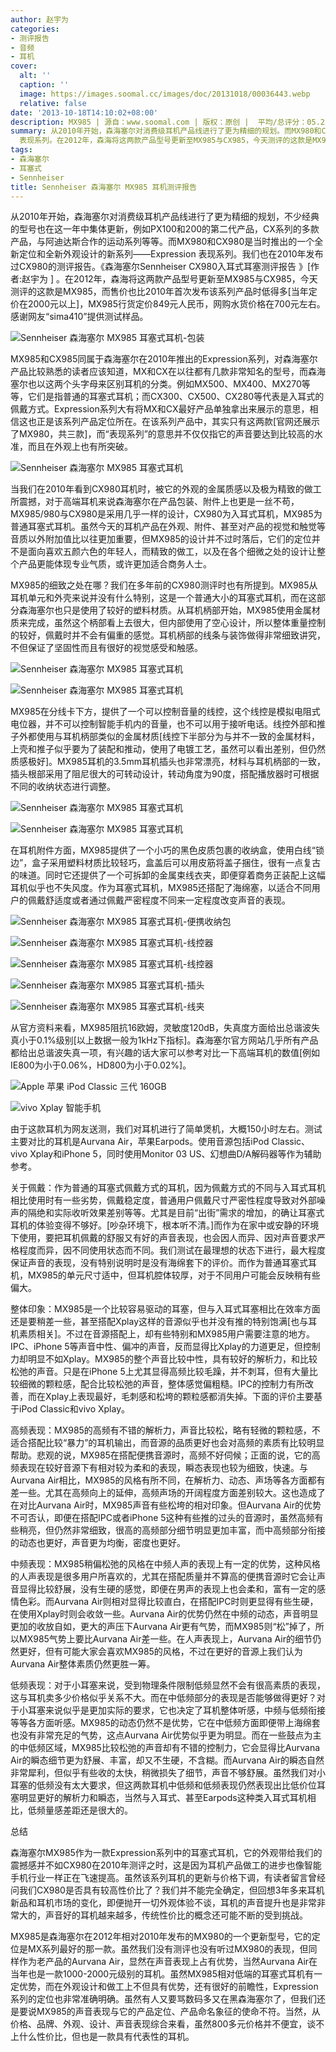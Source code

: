 ```yaml
---
author: 赵宇为
categories:
- 测评报告
- 音频
- 耳机
cover:
  alt: ''
  caption: ''
  image: https://images.soomal.cc/images/doc/20131018/00036443.webp
  relative: false
date: '2013-10-18T14:10:02+08:00'
description: MX985 | 源自：www.soomal.com | 版权：原创 |  平均/总评分：05.25/808
summary: 从2010年开始，森海塞尔对消费级耳机产品线进行了更为精细的规划。而MX980和CX980是当时推出的一个全新定位和全新外观设计的新系列――Expression
  表现系列。在2012年，森海将这两款产品型号更新至MX985与CX985，今天测评的这款是MX985，而售价也比2010年首次发布该系列产品时低得多[当年定价在2000元以上]，MX985行货定价849元人民币……
tags:
- 森海塞尔
- 耳塞式
- Sennheiser
title: Sennheiser 森海塞尔 MX985 耳机测评报告
---
```


从2010年开始，森海塞尔对消费级耳机产品线进行了更为精细的规划，不少经典的型号也在这一年中集体更新，例如PX100和200的第二代产品，CX系列的多款产品，与阿迪达斯合作的运动系列等等。而MX980和CX980是当时推出的一个全新定位和全新外观设计的新系列――Expression 表现系列。我们也在2010年发布过CX980的测评报告。《森海塞尔Sennheiser CX980入耳式耳塞测评报告 》[作者:赵宇为 ]
。在2012年，森海将这两款产品型号更新至MX985与CX985，今天测评的这款是MX985，而售价也比2010年首次发布该系列产品时低得多[当年定价在2000元以上]，MX985行货定价849元人民币，网购水货价格在700元左右。感谢网友“sima410”提供测试样品。



![Sennheiser 森海塞尔 MX985 耳塞式耳机-包装](https://images.soomal.cc/images/doc/20130919/00035742.webp)



MX985和CX985同属于森海塞尔在2010年推出的Expression系列，对森海塞尔产品比较熟悉的读者应该知道，MX和CX在以往都有几款非常知名的型号，而森海塞尔也以这两个头字母来区别耳机的分类。例如MX500、MX400、MX270等等，它们是指普通的耳塞式耳机；而CX300、CX500、CX280等代表是入耳式的佩戴方式。Expression系列大有将MX和CX最好产品单独拿出来展示的意思，相信这也正是该系列产品定位所在。在该系列产品中，其实只有这两款[官网还展示了MX980，共三款]，而“表现系列”的意思并不仅仅指它的声音要达到比较高的水准，而且在外观上也有所突破。



![Sennheiser 森海塞尔 MX985 耳塞式耳机](https://images.soomal.cc/images/doc/20130919/00035744.webp)



当我们在2010年看到CX980耳机时，被它的外观的金属质感以及极为精致的做工所震撼，对于高端耳机来说森海塞尔在产品包装、附件上也更是一丝不苟，MX985/980与CX980是采用几乎一样的设计，CX980为入耳式耳机，MX985为普通耳塞式耳机。虽然今天的耳机产品在外观、附件、甚至对产品的视觉和触觉等音质以外附加值比以往更加重要，但MX985的设计并不过时落后，它们的定位并不是面向喜欢五颜六色的年轻人，而精致的做工，以及在各个细微之处的设计让整个产品更能体现专业气质，或许更加适合商务人士。



MX985的细致之处在哪？我们在多年前的CX980测评时也有所提到。MX985从耳机单元和外壳来说并没有什么特别，这是一个普通大小的耳塞式耳机，而在这部分森海塞尔也只是使用了较好的塑料材质。从耳机柄部开始，MX985使用金属材质来完成，虽然这个柄部看上去很大，但内部使用了空心设计，所以整体重量控制的较好，佩戴时并不会有偏重的感觉。耳机柄部的线条与装饰做得非常细致讲究，不但保证了坚固性而且有很好的视觉感受和触感。



![Sennheiser 森海塞尔 MX985 耳塞式耳机](https://images.soomal.cc/images/doc/20130919/00035746_01.webp)



![Sennheiser 森海塞尔 MX985 耳塞式耳机](https://images.soomal.cc/images/doc/20130919/00035750_01.webp)



MX985在分线卡下方，提供了一个可以控制音量的线控，这个线控是模拟电阻式电位器，并不可以控制智能手机内的音量，也不可以用于接听电话。线控外部和推子外都使用与耳机柄部类似的金属材质[线控下半部分为与并不一致的金属材料，上壳和推子似乎要为了装配和推动，使用了电镀工艺，虽然可以看出差别，但仍然质感极好]。MX985耳机的3.5mm耳机插头也非常漂亮，材料与耳机柄部的一致，插头根部采用了阻尼很大的可转动设计，转动角度为90度，搭配播放器时可根据不同的收纳状态进行调整。



![Sennheiser 森海塞尔 MX985 耳塞式耳机](https://images.soomal.cc/images/doc/20130919/00035745_01.webp)



![Sennheiser 森海塞尔 MX985 耳塞式耳机](https://images.soomal.cc/images/doc/20130919/00035747_01.webp)



在耳机附件方面，MX985提供了一个小巧的黑色皮质包裹的收纳盒，使用白线“锁边”，盒子采用塑料材质比较轻巧，盒盖后可以用皮筋将盖子捆住，很有一点复古的味道。同时它还提供了一个可拆卸的金属束线衣夹，即便穿着商务正装配上这幅耳机似乎也不失风度。作为耳塞式耳机，MX985还搭配了海绵塞，以适合不同用户的佩戴舒适度或者通过佩戴严密程度不同来一定程度改变声音的表现。



![Sennheiser 森海塞尔 MX985 耳塞式耳机-便携收纳包](https://images.soomal.cc/images/doc/20130919/00035755.webp)



![Sennheiser 森海塞尔 MX985 耳塞式耳机-线控器](https://images.soomal.cc/images/doc/20130919/00035748_01.webp)



![Sennheiser 森海塞尔 MX985 耳塞式耳机-线控器](https://images.soomal.cc/images/doc/20130919/00035749_01.webp)



![Sennheiser 森海塞尔 MX985 耳塞式耳机-插头](https://images.soomal.cc/images/doc/20130919/00035751_01.webp)



![Sennheiser 森海塞尔 MX985 耳塞式耳机-线夹](https://images.soomal.cc/images/doc/20130919/00035754_01.webp)



从官方资料来看，MX985阻抗16欧姆，灵敏度120dB，失真度方面给出总谐波失真小于0.1%级别[以上数据一般为1kHz下指标]。森海塞尔官方网站几乎所有产品都给出总谐波失真一项，有兴趣的话大家可以参考对比一下高端耳机的数值[例如IE800为小于0.06%，HD800为小于0.02%]。



![Apple 苹果 iPod Classic 三代 160GB](https://images.soomal.cc/images/doc/20130302/00028044_01.webp)



![vivo Xplay 智能手机](https://images.soomal.cc/images/doc/20130523/00031233_01.webp)



由于这款耳机为网友送测，我们对耳机进行了简单煲机，大概150小时左右。测试主要对比的耳机是Aurvana Air，苹果Earpods。使用音源包括iPod Classic、vivo Xplay和iPhone 5，同时使用Monitor 03 US、幻想曲D/A解码器等作为辅助参考。



关于佩戴：作为普通的耳塞式佩戴方式的耳机，因为佩戴方式的不同与入耳式耳机相比使用时有一些劣势，佩戴稳定度，普通用户佩戴尺寸严密性程度导致对外部噪声的隔绝和实际收听效果差别等等。尤其是目前“出街”需求的增加，的确让耳塞式耳机的体验变得不够好。[吵杂环境下，根本听不清。]而作为在家中或安静的环境下使用，要把耳机佩戴的舒服又有好的声音表现，也会因人而异、因对声音要求严格程度而异，因不同使用状态而不同。我们测试在最理想的状态下进行，最大程度保证声音的表现，没有特别说明时是没有海绵套下的评价。而作为普通耳塞式耳机，MX985的单元尺寸适中，但耳机腔体较厚，对于不同用户可能会反映稍有些偏大。



整体印象：MX985是一个比较容易驱动的耳塞，但与入耳式耳塞相比在效率方面还是要稍差一些，甚至搭配Xplay这样的音源似乎也并没有推的特别饱满[也与耳机素质相关]。不过在音源搭配上，却有些特别和MX985用户需要注意的地方。IPC、iPhone 5等声音中性、偏冲的声音，反而显得比Xplay的力道更足，但控制力却明显不如Xplay。MX985的整个声音比较中性，具有较好的解析力，和比较松弛的声音。只是在iPhone 5上尤其显得高频比较毛躁，并不刺耳，但有大量比较细微的颗粒感，配合比较松弛的声音，整体感觉偏粗糙。IPC的控制力有所改善，而在Xplay上表现最好，毛刺感和松垮的颗粒感都消失掉。下面的评价主要基于iPod Classic和vivo Xplay。



高频表现：MX985的高频有不错的解析力，声音比较松，略有轻微的颗粒感，不适合搭配比较“暴力”的耳机输出，而音源的品质更好也会对高频的素质有比较明显帮助。悲观的说，MX985在搭配便携音源时，高频不好伺候；正面的说，它的高频表现在较好音源下有相对较为柔和的表现，瞬态表现也较为细致，快速。与Aurvana Air相比，MX985的风格有所不同，在解析力、动态、声场等各方面都有差一些。尤其在高频向上的延伸，高频声场的开阔程度方面差别较大。这也造成了在对比Aurvana Air时，MX985声音有些松垮的相对印象。但Aurvana Air的优势不可否认，即便在搭配IPC或者iPhone 5这种有些推的过头的音源时，虽然高频有些稍亮，但仍然非常细致，很高的高频部分细节明显更加丰富，而中高频部分衔接的动态也更好，声音更为均衡，密度也更好。



中频表现：MX985稍偏松弛的风格在中频人声的表现上有一定的优势，这种风格的人声表现是很多用户所喜欢的，尤其在搭配质量并不算高的便携音源时它会让声音显得比较舒展，没有生硬的感觉，即便在男声的表现上也会柔和，富有一定的感情色彩。而Aurvana Air则相对显得比较直白，在搭配IPC时则更显得有些生硬，在使用Xplay时则会收敛一些。Aurvana Air的优势仍然在中频的动态，声音明显更加的收放自如，更大的声压下Aurvana Air更有气势，而MX985则“松”掉了，所以MX985气势上要比Aurvana Air差一些。在人声表现上，Aurvana Air的细节仍然更好，但有可能大家会喜欢MX985的风格，不过在更好的音源上我们认为Aurvana Air整体素质仍然更胜一筹。



低频表现：对于小耳塞来说，受到物理条件限制低频显然不会有很高素质的表现，这与耳机卖多少价格似乎关系不大。而在中低频部分的表现是否能够做得更好？对于小耳塞来说似乎是更加实际的要求，它也决定了耳机整体听感，中频与低频衔接等等各方面听感。MX985的动态仍然不是优势，它在中低频方面即便带上海绵套也没有非常充足的气势，这点Aurvana Air优势似乎更为明显。而在一些鼓点为主的中低频区域，MX985比较松弛的声音却有不错的控制力，它会显得比Aurvana Air的瞬态细节更为舒展、丰富，却又不生硬，不含糊。而Aurvana Air的瞬态自然非常犀利，但似乎有些收的太快，稍微损失了细节，声音不够舒展。虽然我们对小耳塞的低频没有太大要求，但这两款耳机中低频和低频表现仍然表现出比低价位耳塞明显更好的解析力和瞬态，当然与入耳式、甚至Earpods这种类入耳式耳机相比，低频量感差距还是很大的。



总结



森海塞尔MX985作为一款Expression系列中的耳塞式耳机，它的外观带给我们的震撼感并不如CX980在2010年测评之时，这是因为耳机产品做工的进步也像智能手机行业一样正在飞速提高。虽然该系列耳机的更新与价格下调，有读者留言曾经问我们CX980是否具有较高性价比了？我们并不能完全确定，但回想3年多来耳机新品和耳机市场的变化，即便抛开一切外观体验不谈，耳机的声音提升也是非常非常大的，声音好的耳机越来越多，传统性价比的概念还可能不断的受到挑战。



MX985是森海塞尔在2012年相对2010年发布的MX980的一个更新型号，它的定位是MX系列最好的那一款。虽然我们没有测评也没有听过MX980的表现，但同样作为老产品的Aurvana Air，显然在声音表现上占有优势，当然Aurvana Air在当年也是一款1000-2000元级别的耳机。虽然MX985相对低端的耳塞式耳机有一定优势，而在外观设计和做工上不但具有优势，还有很好的前瞻性，Expression系列的定位也非常准确明确。虽然有人又要骂数码多又在黑森海塞尔了，但我们还是要说MX985的声音表现与它的产品定位、产品命名象征的使命不符。当然，从价格、品牌、外观、设计、声音表现综合来看，虽然800多元价格并不便宜，谈不上什么性价比，但也是一款具有代表性的耳机。